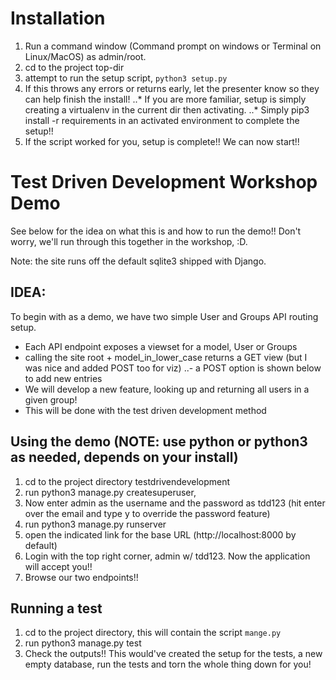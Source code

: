 # Installation
1. Run a command window (Command prompt on windows or Terminal on Linux/MacOS) as admin/root.
2. cd to the project top-dir
3. attempt to run the setup script, `python3 setup.py`
4. If this throws any errors or returns early, let the presenter know so they can help finish the install!
..* If you are more familiar, setup is simply creating a virtualenv in the current dir then activating.
..* Simply pip3 install -r requirements in an activated environment to complete the setup!!
5. If the script worked for you, setup is complete!! We can now start!!

# Test Driven Development Workshop Demo
See below for the idea on what this is and how to run the demo!! Don't worry,
we'll run through this together in the workshop, :D.

Note: the site runs off the default sqlite3 shipped with Django.

## IDEA: 
To begin with as a demo, we have two simple User and Groups API routing setup.
- Each API endpoint exposes a viewset for a model, User or Groups
- calling the site root + model_in_lower_case returns a GET view (but I was nice and added POST too for viz)
..- a POST option is shown below to add new entries
- We will develop a new feature, looking up and returning all users in a given group!
- This will be done with the test driven development method

## Using the demo (NOTE: use python or python3 as needed, depends on your install)
1. cd to the project directory testdrivendevelopment
2. run python3 manage.py createsuperuser,
3. Now enter admin as the username and the password as tdd123 (hit enter over the
email and type y to override the password feature)
4. run python3 manage.py runserver 
5. open the indicated link for the base URL (http://localhost:8000 by default) 
6. Login with the top right corner, admin w/ tdd123. Now the application will accept you!!
7. Browse our two endpoints!!

## Running a test
1. cd to the project directory, this will contain the script `mange.py`
2. run python3 manage.py test
3. Check the outputs!! This would've created the setup for the tests, a new empty database, run the tests and torn the whole thing down for you!
